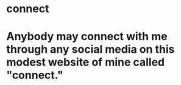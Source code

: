 # connect

# Anybody may connect with me through any social media on this modest website of mine called "connect."
